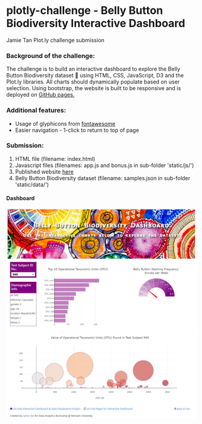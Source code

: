 # plotly-challenge - Belly Button Biodiversity Interactive Dashboard
 Jamie Tan Plot.ly challenge submission

### Background of the challenge:

The challenge is to build an interactive dashboard to explore the Belly Button Biodiversity dataset :nauseated_face: using HTML, CSS, JavaScript, D3 and the Plot.ly libraries. All charts should dynamically populate based on user selection. Using bootstrap, the website is built to be responsive and is deployed on [GitHub pages.](https://jamie-gihu.github.io/plotly-challenge/)

### Additional features:
* Usage of glyphicons from [fontawesome](https://fontawesome.com/)
* Easier navigation - 1-click to return to top of page

### Submission:
1. HTML file (filename: index.html)
2. Javascript files (filenames: app.js and bonus.js in sub-folder 'static/js/')
3. Published website [here](https://jamie-gihu.github.io/plotly-challenge/)
4. Belly Button Biodiversity dataset (filename: samples.json in sub-folder 'static/data/')

#### Dashboard
![](/static/images/Fig1.jpg)
![](/static/images/Fig2.jpg)
